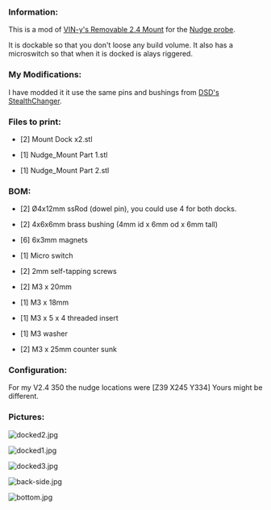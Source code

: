 ### Information:

This is a mod of [VIN-y's Removable 2.4 Mount](https://github.com/zruncho3d/nudge/tree/main/User%20Mods/VIN-y/Removable%202.4%20Mount) for the [Nudge probe](https://github.com/zruncho3d/nudge/tree/main). 

It is dockable so that you don't loose any build volume. It also has a microswitch so that when it is docked is alays riggered. 

### My Modifications:

I have modded it it use the same pins and bushings from [DSD's StealthChanger](https://github.com/DraftShift/StealthChanger). 

### Files to print:

* [2] Mount Dock x2.stl
  
* [1] Nudge_Mount Part 1.stl
  
* [1] Nudge_Mount Part 2.stl

### BOM:

* [2] Ø4x12mm ssRod (dowel pin), you could use 4 for both docks. 

* [2] 4x6x6mm brass bushing (4mm id x 6mm od x 6mm tall)

* [6] 6x3mm magnets 

* [1] Micro switch 

* [2] 2mm self-tapping screws 

* [2] M3 x 20mm 

* [1] M3 x 18mm

* [1] M3 x 5 x 4 threaded insert 

* [1] M3 washer 

* [2] M3 x 25mm counter sunk

### Configuration:

For my V2.4 350 the nudge locations were [Z39 X245 Y334] Yours might be different. 

  
### Pictures:

![docked2.jpg](./images/docked2.jpg)

![docked1.jpg](./images/docked1.jpg)

![docked3.jpg](./images/docked1.jpg)

![back-side.jpg](./images/back-side.jpg)

![bottom.jpg](./images/bottom.jpg)



